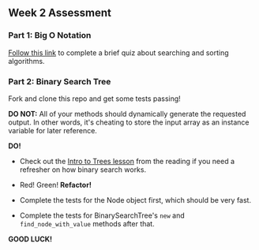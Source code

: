 ## Week 2 Assessment

### Part 1: Big O Notation
[Follow this link](https://docs.google.com/forms/d/1JdePnLtVfAaauY9nZZ0Smve70RWrncQPFRyBtj1TuEQ/viewform?usp=send_form) to complete a brief quiz about searching and sorting algorithms.

### Part 2: Binary Search Tree
Fork and clone this repo and get some tests passing!

**DO NOT:** All of your methods should dynamically generate the requested output. In other words, it's cheating to store the input array as an instance variable for later reference.

**DO!**

* Check out the [Intro to Trees lesson](http://www.vikingcodeschool.com/unit-5-files-data-structures-and-algorithms/intro-to-trees) from the reading if you need a refresher on how binary search works.

* Red! Green! **Refactor!**

* Complete the tests for the Node object first, which should be very fast.

* Complete the tests for BinarySearchTree's `new` and `find_node_with_value` methods after that.

**GOOD LUCK!**
